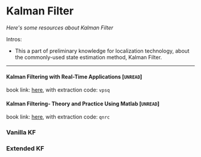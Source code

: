 # Kalman Filter
*Here's some resources about Kalman Filter*


Intros:

* This a part of preliminary knowledge for localization technology, about the commonly-used state estimation method, Kalman Filter.

---


#### Kalman Filtering with Real-Time Applications [`UNREAD`]
book link: [here](https://pan.baidu.com/s/15E8eEF_19NZN_I8_UCl3JQ), with extraction code: `vpsq`


#### Kalman Filtering- Theory and Practice Using Matlab [`UNREAD`]
book link: [here](https://pan.baidu.com/s/1YXMlgaZteSaeyj8UtUxdMA), with extraction code: `qnrc`



### Vanilla KF



### Extended KF